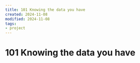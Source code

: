 ```yaml
---
title: 101 Knowing the data you have
created: 2024-11-08
modified: 2024-11-08
tags: 
- project
---
```

# 101 Knowing the data you have
